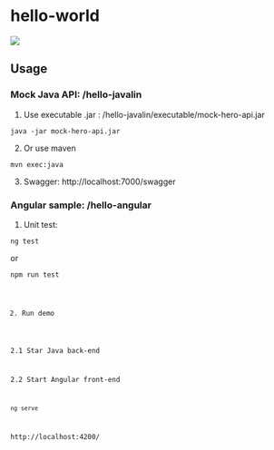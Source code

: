 # hello-world
![](https://github.com/doanthuyan/hello-world/workflows/CI/badge.svg)

## Usage
### Mock Java API: /hello-javalin
1. Use executable .jar : /hello-javalin/executable/mock-hero-api.jar

  <code>java -jar mock-hero-api.jar</code>
  
2. Or use maven

  <code>mvn exec:java </code>
  
3. Swagger: http://localhost:7000/swagger

### Angular sample: /hello-angular
1. Unit test: 

  <code>ng test</code>
  
  or 
  
  <code>npm run test</test>
  
2. Run demo

2.1 Star Java back-end

2.2 Start Angular front-end

  <code>ng serve</code>
  
  http://localhost:4200/
